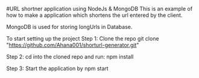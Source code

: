 #URL shortner application using NodeJs & MongoDB
This is an example of how to make a application which shortens the url entered by the client.

MongoDB is used for storing longUrls in Database.

To start setting up the project
Step 1: Clone the repo
    git clone "https://github.com/Ahana001/shorturl-generator.git"
    
Step 2: cd into the cloned repo and run:
    npm install
    
Step 3: Start the application by
    npm start
